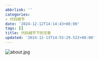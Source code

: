 ```yaml
---
abbrlink: ''
categories:
- 代码细节
date: '2024-12-12T14:14:43+08:00'
tags: []
title: 代码细节下的文章
updated: '2024-12-13T14:55:29.522+08:00'
---
```

![about.jpg](https://cdn.jsdelivr.net/gh/smalljialive/Myblogimg/Img)
